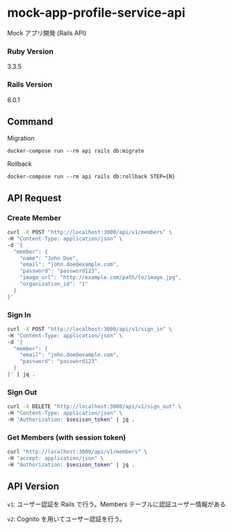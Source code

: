 # mock-app-profile-service-api

Mock アプリ開発 (Rails API)

### Ruby Version

3.3.5

### Rails Version

8.0.1

## Command

Migration

`docker-compose run --rm api rails db:migrate`

Rollback

`docker-compose run --rm api rails db:rollback STEP={N}`

## API Request

### Create Member

```sh
curl -X POST "http://localhost:3000/api/v1/members" \
-H "Content-Type: application/json" \
-d '{
  "member": {
    "name": "John Doe",
    "email": "john.doe@example.com",
    "password": "password123",
    "image_url": "http://example.com/path/to/image.jpg",
    "organization_id": "1"
  }
}'

```

### Sign In

```sh
curl -X POST "http://localhost:3000/api/v1/sign_in" \
-H "Content-Type: application/json" \
-d '{
  "member": {
    "email": "john.doe@example.com",
    "password": "password123"
  }
}' | jq .
```

### Sign Out

```sh
curl -X DELETE "http://localhost:3000/api/v1/sign_out" \
-H "Content-Type: application/json" \
-H "Authorization: $sesison_token" | jq .
```

### Get Members (with session token)

```sh
curl "http://localhost:3000/api/v1/members" \
-H "accept: application/json" \
-H "Authorization: $sesison_token" | jq .
```

## API Version

`v1`: ユーザー認証を Rails で行う。Members テーブルに認証ユーザー情報がある

`v2`: Cognito を用いてユーザー認証を行う。
